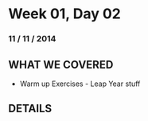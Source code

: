 Week 01, Day 02
===============
### 11 / 11 / 2014

WHAT WE COVERED
---------------

* Warm up Exercises - Leap Year stuff


DETAILS
-------

